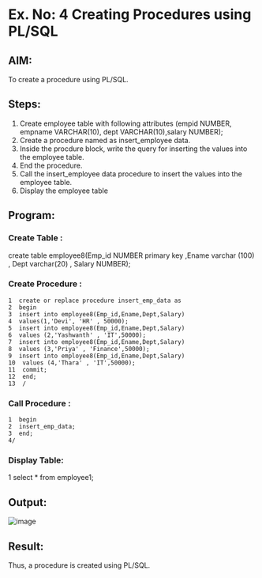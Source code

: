 # Ex. No: 4 Creating Procedures using PL/SQL

## AIM:
To create a procedure using PL/SQL.

## Steps:
1. Create employee table with following attributes (empid NUMBER, empname VARCHAR(10), dept VARCHAR(10),salary NUMBER);
2. Create a procedure named as insert_employee data.
3. Inside the procdure block, write the query for inserting the values into the employee table.
4. End the procedure.
5. Call the insert_employee data procedure to insert the values into the employee table.
6. Display the employee table

## Program:
### Create Table :
create table employee8(Emp_id NUMBER primary key ,Ename varchar (100) , Dept varchar(20) , Salary NUMBER);
### Create Procedure :
```
1  create or replace procedure insert_emp_data as
2  begin
3  insert into employee8(Emp_id,Ename,Dept,Salary)
4  values(1,'Devi', 'HR' , 50000);
5  insert into employee8(Emp_id,Ename,Dept,Salary)
6  values (2,'Yashwanth' , 'IT',50000);
7  insert into employee8(Emp_id,Ename,Dept,Salary)
8  values (3,'Priya' , 'Finance',50000);
9  insert into employee8(Emp_id,Ename,Dept,Salary)
10  values (4,'Thara' , 'IT',50000);
11  commit;
12  end;
13  /
```

### Call Procedure :
```
1  begin
2  insert_emp_data;
3  end;
4/
```

### Display Table:
1  select * from employee1;

## Output:
![image](https://github.com/Priya-Loganathan/Ex-No-4-Creating-Procedures-using-PL-SQL/assets/121166075/cf703afb-4ea7-435f-83a5-fb70ff378dd0)

## Result:
Thus, a procedure is created using PL/SQL.
